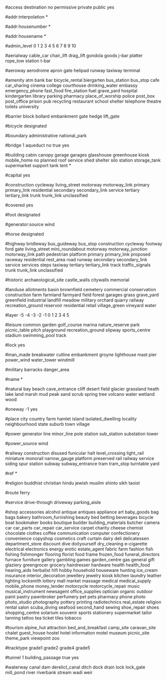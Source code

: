 #access
destination
no
permissive
private
public
yes

#addr:interpolation
*

#addr:housenumber
*

#addr:housename
*

#admin_level
0
1
2
3
4
5
6
7
8
9
10

#aerialway
cable_car
chair_lift
drag_lift
gondola
goods
j-bar
platter
rope_tow
station
t-bar

#aeroway
aerodrome
apron
gate
helipad
runway
taxiway
terminal

#amenity
atm
bank
bar
bicycle_rental
biergarten
bus_station
bus_stop
cafe
car_sharing
cinema
college
courthouse
drinking_water
embassy
emergency_phone
fast_food
fire_station
fuel
grave_yard
hospital
kindergarten
library
parking
pharmacy
place_of_worship
police
post_box
post_office
prison
pub
recycling
restaurant
school
shelter
telephone
theatre
toilets
university

#barrier
block
bollard
embankment
gate
hedge
lift_gate

#bicycle
designated

#boundary
administrative
national_park

#bridge
1
aqueduct
no
true
yes

#building
cabin
canopy
garage
garages
glasshouse
greenhouse
kiosk
mobile_home
no
planned
roof
service
shed
shelter
silo
station
storage_tank
supermarket
support
tank
tent
*

#capital
yes

#construction
cycleway
living_street
motorway
motorway_link
primary
primary_link
residential
secondary
secondary_link
service
tertiary
tertiary_link
trunk
trunk_link
unclassified

#covered
yes

#foot
designated

#generator:source
wind

#horse
designated

#highway
bridleway
bus_guideway
bus_stop
construction
cycleway
footway
ford
gate
living_street
mini_roundabout
motorway
motorway_junction
motorway_link
path
pedestrian
platform
primary
primary_link
proposed
raceway
residential
rest_area
road
runway
secondary
secondary_link
service
services
steps
taxiway
tertiary
tertiary_link
track
traffic_signals
trunk
trunk_link
unclassified

#historic
archaeological_site
castle_walls
citywalls
memorial

#landuse
allotments
basin
brownfield
cemetery
commercial
conservation
construction
farm
farmland
farmyard
field
forest
garages
grass
grave_yard
greenfield
industrial
landfill
meadow
military
orchard
quarry
railway
recreation_ground
reservoir
residential
retail
village_green
vineyard
water

#layer
-5
-4
-3
-2
-1
0
1
2
3
4
5

#leisure
common
garden
golf_course
marina
nature_reserve
park
picnic_table
pitch
playground
recreation_ground
slipway
sports_centre
stadium
swimming_pool
track

#lock
yes

#man_made
breakwater
cutline
embankment
groyne
lighthouse
mast
pier
power_wind
water_tower
windmill

#military
barracks
danger_area

#name
*

#natural
bay
beach
cave_entrance
cliff
desert
field
glacier
grassland
heath
lake
land
marsh
mud
peak
sand
scrub
spring
tree
volcano
water
wetland
wood

#oneway
-1
yes

#place
city
country
farm
hamlet
island
isolated_dwelling
locality
neighbourhood
state
suburb
town
village

#power
generator
line
minor_line
pole
station
sub_station
substation
tower

#power_source
wind

#railway
construction
disused
funicular
halt
level_crossing
light_rail
miniature
monorail
narrow_gauge
platform
preserved
rail
railway
service
siding
spur
station
subway
subway_entrance
tram
tram_stop
turntable
yard

#ref
*

#religion
buddhist
christian
hindu
jewish
muslim
shinto
sikh
taoist

#route
ferry

#service
drive-through
driveway
parking_aisle

#shop
accessories
alcohol
antique
antiques
appliance
art
baby_goods
bag
bags
bakery
bathroom_furnishing
beauty
bed
betting
beverages
bicycle
boat
bookmaker
books
boutique
builder
building_materials
butcher
camera
car
car_parts
car_repair
car_service
carpet
charity
cheese
chemist
chocolate
clothes
coffee
communication
computer
confectionery
convenience
copyshop
cosmetics
craft
curtain
dairy
deli
delicatessen
department_store
discount
dive
doityourself
dry_cleaning
e-cigarette
electrical
electronics
energy
erotic
estate_agent
fabric
farm
fashion
fish
fishing
fishmonger
flooring
florist
food
frame
frozen_food
funeral_directors
furnace
furniture
gallery
gambling
games
garden_centre
gas
general
gift
glaziery
greengrocer
grocery
hairdresser
hardware
health
health_food
hearing_aids
herbalist
hifi
hobby
household
houseware
hunting
ice_cream
insurance
interior_decoration
jewellery
jewelry
kiosk
kitchen
laundry
leather
lighting
locksmith
lottery
mall
market
massage
medical
medical_supply
mobile_phone
money_lender
motorcycle
motorcycle_repair
music
musical_instrument
newsagent
office_supplies
optician
organic
outdoor
paint
pastry
pawnbroker
perfumery
pet
pets
pharmacy
phone
photo
photo_studio
photography
pottery
printing
radiotechnics
real_estate
religion
rental
salon
scuba_diving
seafood
second_hand
sewing
shoe_repair
shoes
shopping_centre
solarium
souvenir
sports
stationery
supermarket
tailor
tanning
tattoo
tea
ticket
tiles
tobacco

#tourism
alpine_hut
attraction
bed_and_breakfast
camp_site
caravan_site
chalet
guest_house
hostel
hotel
information
motel
museum
picnic_site
theme_park
viewpoint
zoo

#tracktype
grade1
grade2
grade4
grade5

#tunnel
1
building_passage
true
yes

#waterway
canal
dam
derelict_canal
ditch
dock
drain
lock
lock_gate
mill_pond
river
riverbank
stream
wadi
weir

